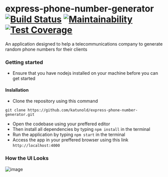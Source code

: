# express-phone-number-generator [![Build Status](https://travis-ci.org/katunold/express-phone-number-generator.svg?branch=develop)](https://travis-ci.org/katunold/express-phone-number-generator) [![Maintainability](https://api.codeclimate.com/v1/badges/0991580ae3fd29ff25c6/maintainability)](https://codeclimate.com/github/katunold/express-phone-number-generator/maintainability) [![Test Coverage](https://api.codeclimate.com/v1/badges/0991580ae3fd29ff25c6/test_coverage)](https://codeclimate.com/github/katunold/express-phone-number-generator/test_coverage)
An application designed to help a telecommunications company to generate random phone numbers for their clients
### Getting started
- Ensure that you have nodejs installed on your machine before you can get started

#### Inslallation
- Clone the repository using this command
```
git clone https://github.com/katunold/express-phone-number-generator.git
```
- Open the codebase using your preffered editor
- Then install all dependencies by typing `npm install` in the terminal
- Run the application by typing `npm start` in the terminal
- Access the app in your preffered browser using this link `http://localhost:4000`
### How the UI Looks
![image](https://user-images.githubusercontent.com/25249904/62782411-e468b580-bac2-11e9-8a67-8408b79946b5.png)

